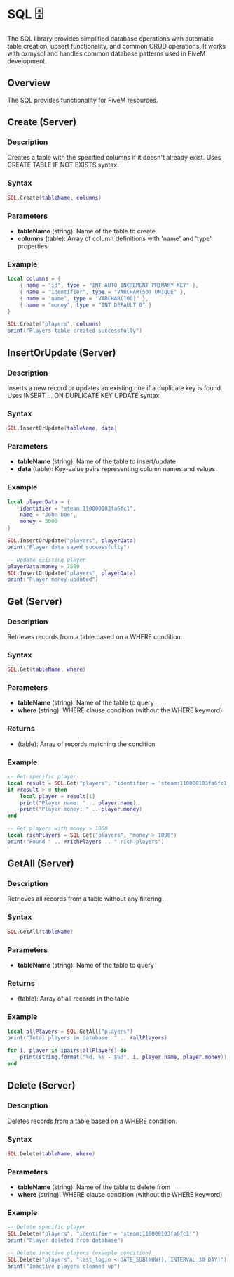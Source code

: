 # SQL 🗄️

<!--META
nav: true
toc: true
description: The SQL library provides simplified database operations with automatic table creation, upsert functionality, and common CRUD operations. It works with oxmysql and handles common database patterns used in FiveM development.
-->

The SQL library provides simplified database operations with automatic table creation, upsert functionality, and common CRUD operations. It works with oxmysql and handles common database patterns used in FiveM development.

## Overview

The SQL provides functionality for FiveM resources.

## Create (Server)

### Description
Creates a table with the specified columns if it doesn't already exist. Uses CREATE TABLE IF NOT EXISTS syntax.

### Syntax
```lua
SQL.Create(tableName, columns)
```

### Parameters
- **tableName** (string): Name of the table to create
- **columns** (table): Array of column definitions with 'name' and 'type' properties

### Example
```lua
local columns = {
    { name = "id", type = "INT AUTO_INCREMENT PRIMARY KEY" },
    { name = "identifier", type = "VARCHAR(50) UNIQUE" },
    { name = "name", type = "VARCHAR(100)" },
    { name = "money", type = "INT DEFAULT 0" }
}

SQL.Create("players", columns)
print("Players table created successfully")
```

## InsertOrUpdate (Server)

### Description
Inserts a new record or updates an existing one if a duplicate key is found. Uses INSERT ... ON DUPLICATE KEY UPDATE syntax.

### Syntax
```lua
SQL.InsertOrUpdate(tableName, data)
```

### Parameters
- **tableName** (string): Name of the table to insert/update
- **data** (table): Key-value pairs representing column names and values

### Example
```lua
local playerData = {
    identifier = "steam:110000103fa6fc1",
    name = "John Doe",
    money = 5000
}

SQL.InsertOrUpdate("players", playerData)
print("Player data saved successfully")

-- Update existing player
playerData.money = 7500
SQL.InsertOrUpdate("players", playerData)
print("Player money updated")
```

## Get (Server)

### Description
Retrieves records from a table based on a WHERE condition.

### Syntax
```lua
SQL.Get(tableName, where)
```

### Parameters
- **tableName** (string): Name of the table to query
- **where** (string): WHERE clause condition (without the WHERE keyword)

### Returns
- (table): Array of records matching the condition

### Example
```lua
-- Get specific player
local result = SQL.Get("players", "identifier = 'steam:110000103fa6fc1'")
if #result > 0 then
    local player = result[1]
    print("Player name: " .. player.name)
    print("Player money: " .. player.money)
end

-- Get players with money > 1000
local richPlayers = SQL.Get("players", "money > 1000")
print("Found " .. #richPlayers .. " rich players")
```

## GetAll (Server)

### Description
Retrieves all records from a table without any filtering.

### Syntax
```lua
SQL.GetAll(tableName)
```

### Parameters
- **tableName** (string): Name of the table to query

### Returns
- (table): Array of all records in the table

### Example
```lua
local allPlayers = SQL.GetAll("players")
print("Total players in database: " .. #allPlayers)

for i, player in ipairs(allPlayers) do
    print(string.format("%d. %s - $%d", i, player.name, player.money))
end
```

## Delete (Server)

### Description
Deletes records from a table based on a WHERE condition.

### Syntax
```lua
SQL.Delete(tableName, where)
```

### Parameters
- **tableName** (string): Name of the table to delete from
- **where** (string): WHERE clause condition (without the WHERE keyword)

### Example
```lua
-- Delete specific player
SQL.Delete("players", "identifier = 'steam:110000103fa6fc1'")
print("Player deleted from database")

-- Delete inactive players (example condition)
SQL.Delete("players", "last_login < DATE_SUB(NOW(), INTERVAL 30 DAY)")
print("Inactive players cleaned up")
```

